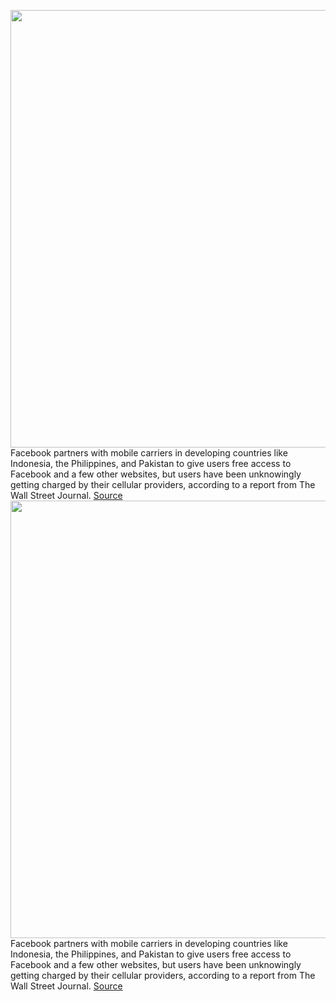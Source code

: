 <img src='https://cdn.vox-cdn.com/thumbor/FcbJHdpnC7k4uSFHU_EEXQEpGok=/0x0:2040x1360/1200x800/filters:focal(857x517:1183x843)/cdn.vox-cdn.com/uploads/chorus_image/image/70431123/acastro_180828_1777_facebook_0001.0.jpg' width='700px' /><br/>
Facebook partners with mobile carriers in developing countries like Indonesia, the Philippines, and Pakistan to give users free access to Facebook and a few other websites, but users have been unknowingly getting charged by their cellular providers, according to a report from The Wall Street Journal.
<a href='https://www.theverge.com/2022/1/25/22900924/facebooks-free-internet-less-developed-costing-users-wsj'> Source <a/><img src='https://cdn.vox-cdn.com/thumbor/FcbJHdpnC7k4uSFHU_EEXQEpGok=/0x0:2040x1360/1200x800/filters:focal(857x517:1183x843)/cdn.vox-cdn.com/uploads/chorus_image/image/70431123/acastro_180828_1777_facebook_0001.0.jpg' width='700px' /><br/>
Facebook partners with mobile carriers in developing countries like Indonesia, the Philippines, and Pakistan to give users free access to Facebook and a few other websites, but users have been unknowingly getting charged by their cellular providers, according to a report from The Wall Street Journal.
<a href='https://www.theverge.com/2022/1/25/22900924/facebooks-free-internet-less-developed-costing-users-wsj'> Source <a/>